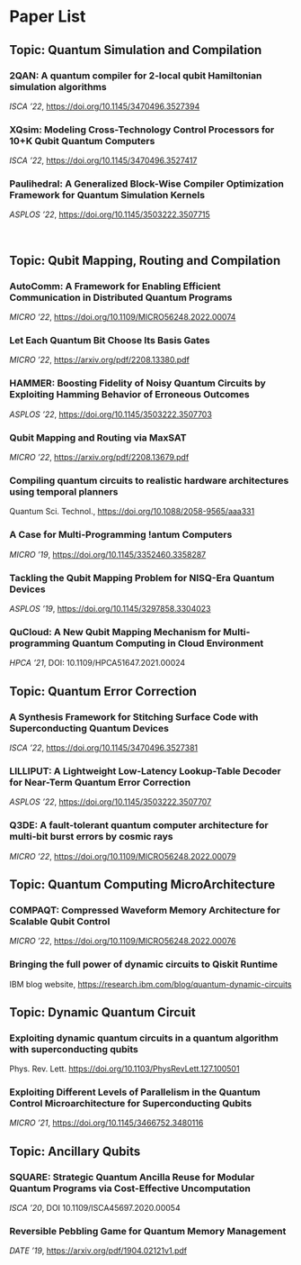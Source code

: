 # Paper List

## Topic: Quantum Simulation and Compilation

### 2QAN: A quantum compiler for 2-local qubit Hamiltonian simulation algorithms

_ISCA ’22_, https://doi.org/10.1145/3470496.3527394

### XQsim: Modeling Cross-Technology Control Processors for 10+K Qubit Quantum Computers

_ISCA ’22_, https://doi.org/10.1145/3470496.3527417

### Paulihedral: A Generalized Block-Wise Compiler Optimization Framework for Quantum Simulation Kernels

_ASPLOS ’22_, https://doi.org/10.1145/3503222.3507715

<br/>

## Topic: Qubit Mapping, Routing and Compilation

### AutoComm: A Framework for Enabling Efficient Communication in Distributed Quantum Programs

_MICRO ’22_, https://doi.org/10.1109/MICRO56248.2022.00074

### Let Each Quantum Bit Choose Its Basis Gates

_MICRO ’22_, https://arxiv.org/pdf/2208.13380.pdf

### HAMMER: Boosting Fidelity of Noisy Quantum Circuits by Exploiting Hamming Behavior of Erroneous Outcomes

_ASPLOS ’22_, https://doi.org/10.1145/3503222.3507703

### Qubit Mapping and Routing via MaxSAT

_MICRO ’22_, https://arxiv.org/pdf/2208.13679.pdf

### Compiling quantum circuits to realistic hardware architectures using temporal planners

Quantum Sci. Technol., https://doi.org/10.1088/2058-9565/aaa331

### A Case for Multi-Programming !antum Computers

_MICRO ’19_, https://doi.org/10.1145/3352460.3358287

### Tackling the Qubit Mapping Problem for NISQ-Era Quantum Devices

_ASPLOS ’19_, https://doi.org/10.1145/3297858.3304023

### QuCloud: A New Qubit Mapping Mechanism for Multi-programming Quantum Computing in Cloud Environment

_HPCA ’21_, DOI: 10.1109/HPCA51647.2021.00024



## Topic: Quantum Error Correction

### A Synthesis Framework for Stitching Surface Code with Superconducting Quantum Devices

_ISCA ’22_, https://doi.org/10.1145/3470496.3527381

### LILLIPUT: A Lightweight Low-Latency Lookup-Table Decoder for Near-Term Quantum Error Correction

_ASPLOS ’22_, https://doi.org/10.1145/3503222.3507707 

### Q3DE: A fault-tolerant quantum computer architecture for multi-bit burst errors by cosmic rays

_MICRO ’22_, https://doi.org/10.1109/MICRO56248.2022.00079



## Topic: Quantum Computing MicroArchitecture

### COMPAQT: Compressed Waveform Memory Architecture for Scalable Qubit Control

_MICRO ’22_, https://doi.org/10.1109/MICRO56248.2022.00076

### Bringing the full power of dynamic circuits to Qiskit Runtime

IBM blog website, https://research.ibm.com/blog/quantum-dynamic-circuits



## Topic: Dynamic Quantum Circuit

### Exploiting dynamic quantum circuits in a quantum algorithm with superconducting qubits

 Phys. Rev. Lett. https://doi.org/10.1103/PhysRevLett.127.100501

### Exploiting Different Levels of Parallelism in the Quantum Control Microarchitecture for Superconducting Qubits

_MICRO ’21_, https://doi.org/10.1145/3466752.3480116



## Topic: Ancillary Qubits

### SQUARE: Strategic Quantum Ancilla Reuse for Modular Quantum Programs via Cost-Effective Uncomputation

_ISCA ’20_, DOI 10.1109/ISCA45697.2020.00054

### Reversible Pebbling Game for Quantum Memory Management

_DATE ’19_, https://arxiv.org/pdf/1904.02121v1.pdf

